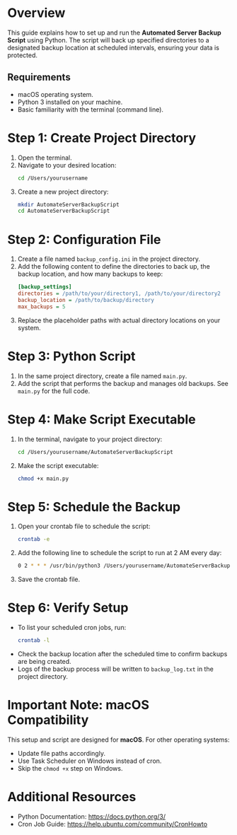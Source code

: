 # Overview
This guide explains how to set up and run the **Automated Server Backup Script** using Python. The script will back up specified directories to a designated backup location at scheduled intervals, ensuring your data is protected.

## Requirements
- macOS operating system.
- Python 3 installed on your machine.
- Basic familiarity with the terminal (command line).

# Step 1: Create Project Directory
1. Open the terminal.
2. Navigate to your desired location:
   ```bash
   cd /Users/yourusername
   ```
3. Create a new project directory:
   ```bash
   mkdir AutomateServerBackupScript
   cd AutomateServerBackupScript
   ```

# Step 2: Configuration File
1. Create a file named `backup_config.ini` in the project directory.
2. Add the following content to define the directories to back up, the backup location, and how many backups to keep:
   ```ini
   [backup_settings]
   directories = /path/to/your/directory1, /path/to/your/directory2
   backup_location = /path/to/backup/directory
   max_backups = 5
   ```
3. Replace the placeholder paths with actual directory locations on your system.

# Step 3: Python Script
1. In the same project directory, create a file named `main.py`.
2. Add the script that performs the backup and manages old backups. See `main.py` for the full code.

# Step 4: Make Script Executable
1. In the terminal, navigate to your project directory:
   ```bash
   cd /Users/yourusername/AutomateServerBackupScript
   ```
2. Make the script executable:
   ```bash
   chmod +x main.py
   ```

# Step 5: Schedule the Backup
1. Open your crontab file to schedule the script:
   ```bash
   crontab -e
   ```
2. Add the following line to schedule the script to run at 2 AM every day:
   ```bash
   0 2 * * * /usr/bin/python3 /Users/yourusername/AutomateServerBackupScript/main.py
   ```
3. Save the crontab file.

# Step 6: Verify Setup
- To list your scheduled cron jobs, run:
   ```bash
   crontab -l
   ```
- Check the backup location after the scheduled time to confirm backups are being created.
- Logs of the backup process will be written to `backup_log.txt` in the project directory.

# Important Note: macOS Compatibility
This setup and script are designed for **macOS**. For other operating systems:
- Update file paths accordingly.
- Use Task Scheduler on Windows instead of cron.
- Skip the `chmod +x` step on Windows.

# Additional Resources
- Python Documentation: https://docs.python.org/3/
- Cron Job Guide: https://help.ubuntu.com/community/CronHowto
